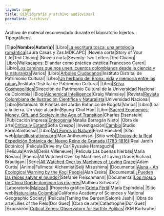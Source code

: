 ```yaml
---
layout: page
title: Bibliografía y archivo audiovisual
permalink: /archive/
---
```

Archivo de material recomendado durante el laboratorio Injertos Tipográficos.

|**Tipo**|**Nombre**|**Autor(a)**|
|Libro|[La escritura tosca: una antología romántica](https://thegruffwriting.wordpress.com/)|Laura Casas y Zas.MDK.APC|
|Novela corta|Story of Your Life|Ted Chiang|
|Novela corta|Seventy-Two Letters|Ted Chiang|
|Libro|Walkscapes: El andar como práctica estética|Francesco Careri|
|Libro|[Los caminos que nos unen: cuentos colombianos desde la ciencia y la naturaleza](https://divulgacion.minciencias.gov.co/los-caminos-que-nos-unen-cuentos-colombianos)|Varios|
|Libro|[Árboles Ciudadanos](https://issuu.com/patrimoniobogota/docs/arboles-_baja)|Instituto Distrital de Patrimonio Cultural|
|Libro|[Un herbario del Bronx: vida y memoria entre las ruinas](https://issuu.com/patrimoniobogota/docs/agenda_bronx_web_)|Instituto Distrital de Patrimonio Cultural|
|Libro|[Selva Cosmopolítica](https://issuu.com/dpc-unal/docs/selva-cosmopolitica)|Dirección de Patrimonio Cultural de la Universidad Nacional de Colombia|
|Blog|[Alchemical Intelligence](https://medium.com/@craig_walmsley/alchemical-intelligence-98d33456720e)|Craig Walmsley|
|Revista|[Revista Colombiana de Ilustración Científica y Naturalista](https://issuu.com/gestiondeproyectos/docs/ilustacion_cientifica_color)|Universidad Nacional|
|Libro|Botanical: 18 Plantas del Jardín Botánico de Bogotá|Varios|
|Libro|Loa a la tierra. Un viaje al jardín|Byung-Chul Han|
|Libro|[Sacred Economics: Money, Gift, and Society in the Age of Transition](https://sacred-economics.com/)|Charles Eisenstein|
|Publicación impresa|[Enteogenia](https://www.behance.net/gallery/66764967/Enteogenia)|Natalia Barragán Nieto|
|Obra de arte|[Critically Extant](https://criticallyextant.com/)|Sofia Crespo|
|Investigación|[Cambio](http://www.cambio.website/)|Studio Formafantasma|
|Libro|[Art Forms in Nature](https://archive.org/details/KunstformenDerNaturErnstHaeckel/)|Ernst Haeckel|
|Sitio web|[plantillustrations.org](http://plantillustrations.org/)|Max Antheunisse|
|Sitio web|[Dibujos de la Real Expedición Botánica del Nuevo Reino de Granada (1783-1816)](http://www.rjb.csic.es/icones/mutis/paginas/index.php)|Real Jardín Botánico|
|Película|Drive my Car|Ryusuke Hamaguchi|
|Película|Arrival|Denis Villeneuve|
|Película|Las buenas hierbas|Maria Novaro|
|Poema|All Watched Over by Machines of Loving Grace|Richard Brautigan|
|Serie|[All Watched Over by Machines of Loving Grace](https://vimeo.com/515004292)|Adam Curtis|
|Anime|Fullmetal Alchemist|Seiji Mizushima|
|Documental|[Aluna - An Ecological Warning by the Kogi People](https://www.youtube.com/watch?v=ftFbCwJfs1I)|Alan Ereira|
|Documental|[¿Pueden las raíces salvar el mundo?](https://www.youtube.com/watch?v=tof3JZRLvPw)|Stefanie Fleischmann|
|Documental|[Los mosuo de China Donde dominan las mujeres](https://www.youtube.com/watch?v=tq_qHn83zOY)|Mathieu Schwartz|
|Laboratorio|[Maleza](https://www.instagram.com/malezajardin/)||
|Proyecto gráfico|[Grieta Fértil](https://www.instagram.com/grieta_fertil/)|María Espíndola|
|Sitio web|[Naturalista Colombia](https://colombia.inaturalist.org/)|California Academy of Sciences y National Geographic Society|
|Película|Taming the Garden|Salomé Jashi|
|Obra de arte|Lilies of the Field|Dor Guez|
|Obra de arte|Catastrophe|Dor Guez|
|Exposición|[Critical Zones: Observatory for Earthly Politics](https://critical-zones.zkm.de/#!/)|ZKM Karlsruhe|